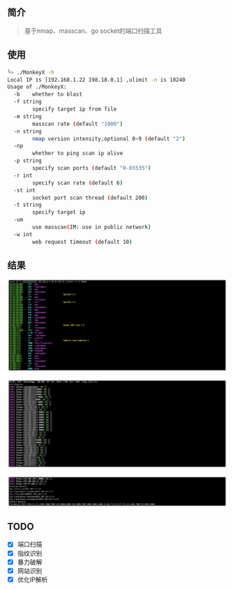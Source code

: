 ## 简介

> 基于nmap、masscan、go socket的端口扫描工具

## 使用
```bash
└> ./MonkeyX -h
Local IP is [192.168.1.22 198.18.0.1] ,ulimit -n is 10240
Usage of ./MonkeyX:
  -b	whether to blast
  -f string
    	specify target ip from file
  -m string
    	masscan rate (default "1000")
  -n string
    	nmap version intensity,optional 0~9 (default "2")
  -np
    	whether to ping scan ip alive
  -p string
    	specify scan ports (default "0-65535")
  -r int
    	specify scan rate (default 6)
  -st int
    	socket port scan thread (default 200)
  -t string
    	specify target ip
  -um
    	use masscan(IM: use in public network)
  -w int
    	web request timeout (default 10)
```

## 结果

![image-20210324205705705](.images/image-20210324205705705.png)

![image-20210324205753392](.images/image-20210324205753392.png)

![image-20210324205817583](.images/image-20210324205817583.png)

## TODO

- [x] 端口扫描
- [x] 指纹识别
- [x] 暴力破解
- [x] 网站识别
- [x] 优化IP解析
